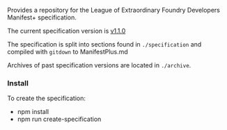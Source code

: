 Provides a repository for the League of Extraordinary Foundry Developers Manifest+ specification. 

The current specification version is [v1.1.0](ManifestPlus.md)

The specification is split into sections found in `./specification` and compiled with `gitdown` to ManifestPlus.md

Archives of past specification versions are located in `./archive`.

### Install
To create the specification:
- npm install
- npm run create-specification 
